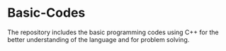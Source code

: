 # Basic-Codes
The repository includes the basic programming codes using C++ for the better understanding of the language and for problem solving.

